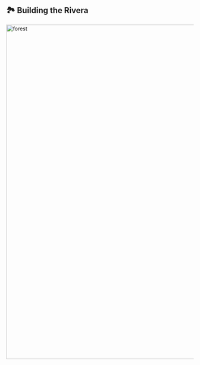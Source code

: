 ## 🏞️ Building the Rivera


<img src="https://github.com/carcruz97/carcruz97/blob/main/forest.png" width="900" alt="forest">
